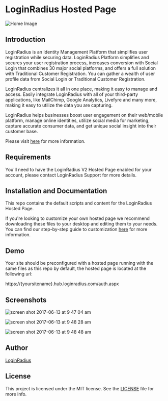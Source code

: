 # LoginRadius Hosted Page
![Home Image](https://d2lvlj7xfpldmj.cloudfront.net/support/github/banner-1544x500.png)

## Introduction ##
LoginRadius is an Identity Management Platform that simplifies user registration while securing data. LoginRadius Platform simplifies and secures your user registration process, increases conversion with Social Login that combines 30 major social platforms, and offers a full solution with Traditional Customer Registration. You can gather a wealth of user profile data from Social Login or Traditional Customer Registration.

LoginRadius centralizes it all in one place, making it easy to manage and access. Easily integrate LoginRadius with all of your third-party applications, like MailChimp, Google Analytics, Livefyre and many more, making it easy to utilize the data you are capturing.

LoginRadius helps businesses boost user engagement on their web/mobile platform, manage online identities, utilize social media for marketing, capture accurate consumer data, and get unique social insight into their customer base.

Please visit [here](http://www.loginradius.com/) for more information.

## Requirements
You'll need to have the LoginRadius V2 Hosted Page enabled for your account, please contact LoginRadius Support for more details.


## Installation and Documentation
This repo contains the default scripts and content for the LoginRadius Hosted Page.

If you're looking to customize your own hosted page we recommend downloading these files
to your desktop and editing them to your needs. You can find our step-by-step guide to customization [here](https://docs.loginradius.com/api/v2/user-registration/hosted-registration) for more information.



## Demo
Your site should be preconfigured with a hosted page running with the same files as this repo by default, the hosted page is located at the following url:

https://{yoursitename}.hub.loginradius.com/auth.aspx

## Screenshots
![screen shot 2017-06-13 at 9 47 04 am](https://user-images.githubusercontent.com/14913591/27094402-c98117b4-501e-11e7-8851-a592a5da0436.png)

![screen shot 2017-06-13 at 9 48 28 am](https://user-images.githubusercontent.com/14913591/27094195-28e450e6-501e-11e7-8ba4-80765b2fb25c.png)

![screen shot 2017-06-13 at 9 48 48 am](https://user-images.githubusercontent.com/14913591/27094200-2c0e30de-501e-11e7-86b4-6e2a8b7d5725.png)


## Author

[LoginRadius](https://www.loginradius.com/)

## License

This project is licensed under the MIT license. See the [LICENSE](LICENSE) file for more info.

